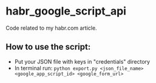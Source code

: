 # habr_google_script_api
Code related to my habr.com article.

## How to use the script:
- Put your JSON file with keys in "credentials" directory 
- In terminal run: ```python export.py <json_file_name> <google_app_script_id> <google_form_url>```
